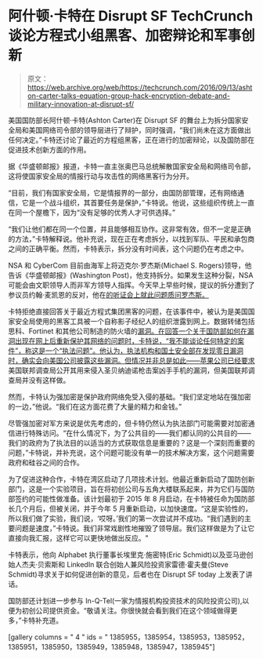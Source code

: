 # 阿什顿·卡特在 Disrupt SF TechCrunch 谈论方程式小组黑客、加密辩论和军事创新

> 原文：<https://web.archive.org/web/https://techcrunch.com/2016/09/13/ashton-carter-talks-equation-group-hack-encryption-debate-and-military-innovation-at-disrupt-sf/>

美国国防部长阿什顿·卡特(Ashton Carter)在 Disrupt SF 的舞台上为拆分国家安全局和美国网络司令部的领导层进行了辩护，同时强调，“我们尚未在这方面做出任何决定。”卡特还讨论了最近的方程组黑客，正在进行的加密辩论，以及国防部在促进技术创新方面的作用。

据《华盛顿邮报》报道，卡特一直主张奥巴马总统解散国家安全局和网络司令部，这将使国家安全局的情报行动与攻击性的网络黑客行为分开。

“目前，我们有国家安全局，它是情报界的一部分，由国防部管理，还有网络通信，它是一个战斗组织，其首要任务是保护，”卡特说。他说，这些组织传统上一直在同一个屋檐下，因为“没有足够的优秀人才可供选择。”

“我们让他们都在同一个位置，并且能够相互协作。这非常有效，但不一定是正确的方法，”卡特解释说。他补充说，现在正在考虑拆分，以找到军队、平民和承包商之间的正确平衡。然而，卡特表示，拆分没有时间表，这个问题仍在考虑之中。

NSA 和 CyberCom 目前由海军上将迈克尔·罗杰斯(Michael S. Rogers)领导，他告诉《华盛顿邮报》(Washington Post)，他支持拆分。如果发生这种分裂，NSA 可能会由文职领导人而非军方领导人指挥。今天早上早些时候，提议的拆分遭到了参议员约翰·麦凯恩的反对，他在[的听证会上就此问题质问罗杰斯。](https://web.archive.org/web/20230129222121/http://www.armed-services.senate.gov/hearings/16-09-13-encryption-and-cyber-matters)

卡特拒绝直接回答关于最近方程式集团黑客的问题，在该事件中，被认为是美国国家安全局使用的黑客工具被一个自称影子经纪人的组织泄露到网上。数据转储包括思科、Fortinet 和其他公司制造的防火墙的[漏洞。在回答一个关于国防部如何在漏洞出现在网上后重新保护其网络的问题时，卡特说，“我不能谈论任何特定的案件”，称这是一个“执法问题”。他认为，执法机构和国土安全部在发现零日漏洞时，确实会向美国公司披露这些漏洞。但情况并非总是如此——](https://web.archive.org/web/20230129222121/https://techcrunch.com/2016/08/17/cisco-and-fortinet-say-vulnerabilities-disclosed-in-nsa-hack-are-legit/)[苹果公司已经要求](https://web.archive.org/web/20230129222121/http://www.latimes.com/business/technology/la-fi-tn-apple-next-steps-20160330-story.html)美国联邦调查局公开其用来侵入圣贝纳迪诺枪击案凶手手机的漏洞，但美国联邦调查局并没有这样做。

然而，卡特认为强加密是保护政府网络免受入侵的基础。“我们坚定地站在强加密的一边，”他说。“我们在这方面花费了大量的精力和金钱。”

尽管强加密对军方来说是优先考虑的，但卡特仍然认为执法部门可能需要对加密通信进行特殊访问。“在什么情况下，为了公共目的——我们都认同的公共目的——我们的政府为了执法目的以适当的方式获取信息是重要的？这是一个深刻而重要的问题，”卡特说，并补充说，这个问题可能没有单一的技术解决方案，这个问题需要政府和硅谷之间的合作。

为了促进这种合作，卡特在湾区启动了几项技术计划。他最近重新启动了国防创新部门，这是一个实验项目，旨在将初创公司与五角大楼联系起来，并为它们与国防部签约的可能性做准备。该计划最初于 2015 年 8 月启动，在卡特被任命为国防部长几个月后，但被关闭，并于今年 5 月重新启动，以加快速度。“这是实验性的，所以我们做了实验，我们说，‘哎呀。’我们的第一次尝试并不成功。“我们遇到的主要问题是速度，”卡特说。我们非常戏剧性地摧毁了领导层。我们这样做是为了让它直接向我汇报，这样它可以更快地做出反应。"

卡特表示，他向 Alphabet 执行董事长埃里克·施密特(Eric Schmidt)以及亚马逊创始人杰夫·贝索斯和 LinkedIn 联合创始人兼风险投资家雷德·霍夫曼(Steve Schmidt)寻求关于如何促进创新的意见，后者也在 Disrupt SF today 上发表了讲话。

国防部还计划进一步参与 In-Q-Tel(一家为情报机构投资技术的风险投资公司),以便为初创公司提供资金。“敬请关注。你很快就会看到我们在这个领域做得更多，”卡特补充道。

[gallery columns = " 4 " ids = " 1385955，1385954，1385953，1385952，1385951，1385950，1385949，1385948，1385947，1385945"]